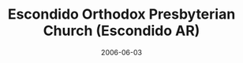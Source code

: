 ---
date: &id001 2006-06-03
end_date: null
location:
  address: 1725 Bear Valley Parkway
  city: Escondido
  state: AR
minister:
- end: 2006-06-03
  name: Zachary Keele
  start: 2004-01-01
  type: Organizing Pastor
- end: null
  name: Zachary Keele
  start: 2006-06-03
  type: pastor
ministers:
- Zachary Keele
- Zachary Keele
name: Escondido Orthodox Presbyterian Church
names:
- end: 2006-06-03
  name: Escondido Orthodox Presbyterian mission work
  start: 2001-10-19
- end: null
  name: Escondido Orthodox Presbyterian Church
  start: 2006-06-03
origination_date: *id001
raw_data: "AR Escondido\n\nEscondido Orthodox Presbyterian mission work  (October\
  \ 19, 2001\u2013June 3, 2006)\nEscondido Orthodox Presbyterian Church  (June 3,\
  \ 2006\u2013 )\nMeeting at Westminster Seminary California, 1725 Bear Valley Parkway\n\
  Org. Pastor: Zachary Keele, 2004\u20136\nPastor: Zachary Keele, 2006\u2013"
received_from: null
states:
- AR
status:
  active: false
  end_date: null
  reason: null
  received_from: null
  withdrawal_to: null
title: Escondido Orthodox Presbyterian Church (Escondido AR)

---